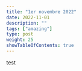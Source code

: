 ```yaml
---
title: "1er novembre 2022"
date: 2022-11-01
description: ""
tags: ["amazing"]
type: post
weight: 25
showTableOfContents: true
---
```

test